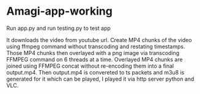 # Amagi-app-working
Run app.py 
and run testing.py to test app

It downloads the video from youtube url.
Create MP4 chunks of the video using ffmpeg command without transcoding and restating timestamps.
Those MP4 chunks then overlayed with a png image via transcoding FFMPEG command on 6 threads at a time.
Overlayed MP4 chunks are joined using FFMPEG concat without re-encoding them into a final output.mp4.
Then output.mp4 is convereted to ts packets and m3u8 is generated for it which can be played, I played it via http server python and VLC.
